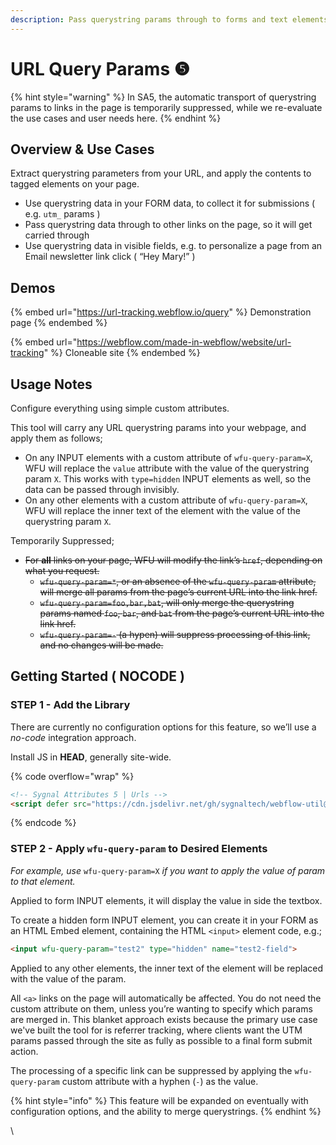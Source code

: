 ```yaml
---
description: Pass querystring params through to forms and text elements, automatically
---
```


# URL Query Params ❺

{% hint style="warning" %}
In SA5, the automatic transport of querystring params to links in the page is temporarily suppressed, while we re-evaluate the use cases and user needs here.
{% endhint %}

## Overview & Use Cases

Extract querystring parameters from your URL, and apply the contents to tagged elements on your page.

* Use querystring data in your FORM data, to collect it for submissions ( e.g. `utm_` params )
* Pass querystring data through to other links on the page, so it will get carried through
* Use querystring data in visible fields, e.g. to personalize a page from an Email newsletter link click ( “Hey Mary!” )

## Demos  <a href="#usage-notes" id="usage-notes"></a>

{% embed url="https://url-tracking.webflow.io/query" %}
Demonstration page
{% endembed %}

{% embed url="https://webflow.com/made-in-webflow/website/url-tracking" %}
Cloneable site
{% endembed %}

## Usage Notes <a href="#usage-notes" id="usage-notes"></a>

Configure everything using simple custom attributes.

This tool will carry any URL querystring params into your webpage, and apply them as follows;

* On any INPUT elements with a custom attribute of `wfu-query-param=X`, WFU will replace the `value` attribute with the value of the querystring param `X`. This works with `type=hidden` INPUT elements as well, so the data can be passed through invisibly.
* On any other elements with a custom attribute of `wfu-query-param=X`, WFU will replace the inner text of the element with the value of the querystring param `X`.

Temporarily Suppressed;&#x20;

* ~~For **all** links on your page, WFU will modify the link’s `href`, depending on what you request.~~
  * ~~`wfu-query-param=*`, or an absence of the `wfu-query-param` attribute, will merge all params from the page’s current URL into the link href.~~
  * ~~`wfu-query-param=foo,bar,bat`, will only merge the querystring params named `foo`, `bar`, and `bat` from the page’s current URL into the link href.~~
  * ~~`wfu-query-param=-` (a hypen) will suppress processing of this link, and no changes will be made.~~

## Getting Started ( NOCODE ) <a href="#getting-started-nocode" id="getting-started-nocode"></a>

### STEP 1 - Add the Library  <a href="#step-1---add-the-library" id="step-1---add-the-library"></a>

There are currently no configuration options for this feature, so we’ll use a _no-code_ integration approach.

Install JS in **HEAD**, generally site-wide.

{% code overflow="wrap" %}
```html
<!-- Sygnal Attributes 5 | Urls -->
<script defer src="https://cdn.jsdelivr.net/gh/sygnaltech/webflow-util@v5.2.5/dist/nocode/webflow-url.min.js"></script>
```
{% endcode %}

### STEP 2 - Apply `wfu-query-param` to Desired Elements <a href="#step-2---apply-wfu-query-param-to-desired-elements" id="step-2---apply-wfu-query-param-to-desired-elements"></a>

_For example, use_ `wfu-query-param=X` _if you want to apply the value of param  to that element._

Applied to form INPUT elements, it will display the value in side the textbox.

To create a hidden form INPUT element, you can create it in your FORM as an HTML Embed element, containing the HTML `<input>` element code, e.g.;

```html
<input wfu-query-param="test2" type="hidden" name="test2-field">
```

Applied to any other elements, the inner text of the element will be replaced with the value of the param.

All `<a>` links on the page will automatically be affected. You do not need the custom attribute on them, unless you’re wanting to specify which params are merged in. This blanket approach exists because the primary use case we've built the tool for is referrer tracking, where clients want the UTM params passed through the site as fully as possible to a final form submit action.&#x20;

The processing of a specific link can be suppressed by applying the `wfu-query-param` custom attribute with a hyphen (`-`) as the value.

{% hint style="info" %}
This feature will be expanded on eventually with configuration options, and the ability to merge querystrings.
{% endhint %}



\
